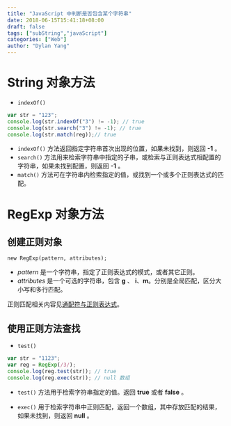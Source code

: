```yaml
---
title: "JavaScript 中判断是否包含某个字符串"
date: 2018-06-15T15:41:18+08:00
draft: false
tags: ["subString","javaScript"]
categories: ["Web"]
author: "Dylan Yang"
---
```


# String 对象方法

- `indexOf()`

``` javascript
var str = "123";
console.log(str.indexOf("3") != -1); // true
console.log(str.search("3") != -1); // true
console.log(str.match(reg));// true
```

- `indexOf()` 方法返回指定字符串首次出现的位置，如果未找到，则返回 **-1** 。
- `search()` 方法用来检索字符串中指定的子串，或检索与正则表达式相配置的字符串，如果未找到配置，则返回 **-1** 。
- `match()` 方法可在字符串内检索指定的值，或找到一个或多个正则表达式的匹配。

# RegExp 对象方法

## 创建正则对象

`new RegExp(pattern, attributes);`

- *pattern* 是一个字符串，指定了正则表达式的模式，或者其它正则。
- *attributes* 是一个可选的字符串，包含 **g** 、 **i**、**m**。分别是全局匹配，区分大小写和多行匹配。

正则匹配相关内容见[通配符与正则表达式](https://zucchiniy.github.io/blog/2018/%E9%80%9A%E9%85%8D%E7%AC%A6%E5%92%8C%E6%AD%A3%E5%88%99%E8%A1%A8%E8%BE%BE%E5%BC%8F.html)。

## 使用正则方法查找

- `test()`

``` javascript
var str = "1123";
var reg = RegExp(/3/);
console.log(reg.test(str)); // true
console.log(reg.exec(str)); // null 数组
```

- `test()` 方法用于检索字符串指定的值。返回 **true** 或者 **false** 。

- `exec()` 用于检索字符串中正则匹配，返回一个数组，其中存放匹配的结果，如果未找到，则返回 **null** 。
